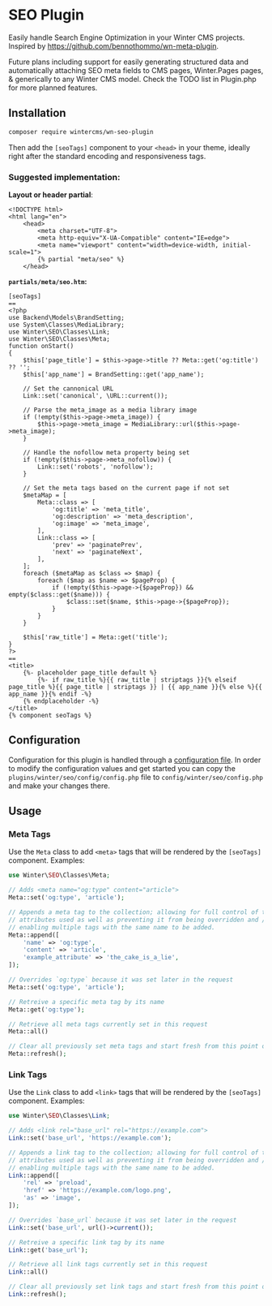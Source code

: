 # SEO Plugin

Easily handle Search Engine Optimization in your Winter CMS projects. Inspired by https://github.com/bennothommo/wn-meta-plugin.

Future plans including support for easily generating structured data and automatically attaching SEO meta fields to CMS pages, Winter.Pages pages, & generically to any Winter CMS model. Check the TODO list in Plugin.php for more planned features.

## Installation

```bash
composer require wintercms/wn-seo-plugin
```

Then add the `[seoTags]` component to your `<head>` in your theme, ideally right after the standard encoding and responsiveness tags.

### Suggested implementation:

**Layout or header partial**: 
```twig
<!DOCTYPE html>
<html lang="en">
    <head>
        <meta charset="UTF-8">
        <meta http-equiv="X-UA-Compatible" content="IE=edge">
        <meta name="viewport" content="width=device-width, initial-scale=1">
        {% partial "meta/seo" %}
    </head>
```

**`partials/meta/seo.htm`:**
```twig
[seoTags]
==
<?php
use Backend\Models\BrandSetting;
use System\Classes\MediaLibrary;
use Winter\SEO\Classes\Link;
use Winter\SEO\Classes\Meta;
function onStart()
{
    $this['page_title'] = $this->page->title ?? Meta::get('og:title') ?? '';
    $this['app_name'] = BrandSetting::get('app_name');

    // Set the cannonical URL
    Link::set('canonical', \URL::current());

    // Parse the meta_image as a media library image
    if (!empty($this->page->meta_image)) {
        $this->page->meta_image = MediaLibrary::url($this->page->meta_image);
    }

    // Handle the nofollow meta property being set
    if (!empty($this->page->meta_nofollow)) {
        Link::set('robots', 'nofollow');
    }

    // Set the meta tags based on the current page if not set
    $metaMap = [
        Meta::class => [
            'og:title' => 'meta_title',
            'og:description' => 'meta_description',
            'og:image' => 'meta_image',
        ],
        Link::class => [
            'prev' => 'paginatePrev',
            'next' => 'paginateNext',
        ],
    ];
    foreach ($metaMap as $class => $map) {
        foreach ($map as $name => $pageProp) {
            if (!empty($this->page->{$pageProp}) && empty($class::get($name))) {
                $class::set($name, $this->page->{$pageProp});
            }
        }
    }

    $this['raw_title'] = Meta::get('title');
}
?>
==
<title>
    {%- placeholder page_title default %}
        {%- if raw_title %}{{ raw_title | striptags }}{% elseif page_title %}{{ page_title | striptags }} | {{ app_name }}{% else %}{{ app_name }}{% endif -%}
    {% endplaceholder -%}
</title>
{% component seoTags %}
```

## Configuration

Configuration for this plugin is handled through a [configuration file](https://wintercms.com/docs/plugin/settings#file-configuration). In order to modify the configuration values and get started you can copy the `plugins/winter/seo/config/config.php` file to `config/winter/seo/config.php` and make your changes there.

## Usage

### Meta Tags

Use the `Meta` class to add `<meta>` tags that will be rendered by the `[seoTags]` component. Examples:

```php
use Winter\SEO\Classes\Meta;

// Adds <meta name="og:type" content="article">
Meta::set('og:type', 'article');

// Appends a meta tag to the collection; allowing for full control of the
// attributes used as well as preventing it from being overridden and / or
// enabling multiple tags with the same name to be added.
Meta::append([
    'name' => 'og:type',
    'content' => 'article',
    'example_attribute' => 'the_cake_is_a_lie',
]);

// Overrides `og:type` because it was set later in the request
Meta::set('og:type', 'article');

// Retreive a specific meta tag by its name
Meta::get('og:type');

// Retrieve all meta tags currently set in this request
Meta::all()

// Clear all previously set meta tags and start fresh from this point on in the request
Meta::refresh();
```

### Link Tags

Use the `Link` class to add `<link>` tags that will be rendered by the `[seoTags]` component. Examples:

```php
use Winter\SEO\Classes\Link;

// Adds <link rel="base_url" rel="https://example.com">
Link::set('base_url', 'https://example.com');

// Appends a link tag to the collection; allowing for full control of the
// attributes used as well as preventing it from being overridden and / or
// enabling multiple tags with the same name to be added.
Link::append([
    'rel' => 'preload',
    'href' => 'https://example.com/logo.png',
    'as' => 'image',
]);

// Overrides `base_url` because it was set later in the request
Link::set('base_url', url()->current());

// Retreive a specific link tag by its name
Link::get('base_url');

// Retrieve all link tags currently set in this request
Link::all()

// Clear all previously set link tags and start fresh from this point on in the request
Link::refresh();
```
